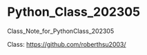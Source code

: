 # Python_Class_202305
Class_Note_for_PythonClass_202305

Class:   https://github.com/roberthsu2003/
